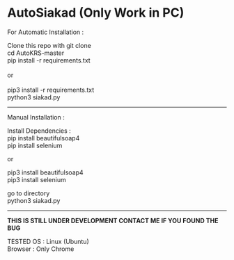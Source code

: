 # AutoSiakad (Only Work in PC)

For Automatic Installation :

Clone this repo with git clone <br>
cd AutoKRS-master<br>
pip install -r requirements.txt<br><br>
or<br><br>
pip3 install -r requirements.txt<br>
python3 siakad.py<br>

<hr>

Manual Installation :<br>

Install Dependencies :<br>
pip install beautifulsoap4<br>
pip install selenium<br>

or

pip3 install beautifulsoap4<br>
pip3 install selenium<br>

go to directory<br>
python3 siakad.py

<hr>

<b>THIS IS STILL UNDER DEVELOPMENT
CONTACT ME IF YOU FOUND THE BUG</b>

TESTED OS : Linux (Ubuntu)<br>
Browser : Only Chrome
